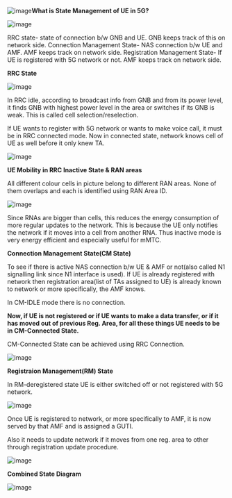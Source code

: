 ![image](https://github.com/user-attachments/assets/b28478fc-be61-4965-ae50-b20b0d3edd99)**What is State Management of UE in 5G?**

![image](https://github.com/user-attachments/assets/a2f0dcca-d4d4-441e-8a57-36a0540b3936)

RRC state- state of connection b/w GNB and UE. GNB keeps track of this on network side.
Connection Management State- NAS connection b/w UE and AMF. AMF keeps track on network side.
Registration Management State- If UE is registered with 5G network or not. AMF keeps track on network side.

**RRC State**

![image](https://github.com/user-attachments/assets/f359760a-1bf4-40a8-b54c-0a3f07580453)

In RRC idle, according to broadcast info from GNB and from its power level, it finds GNB with highest power level in the area or switches if its GNB is weak.
This is called cell selection/reselection.

If UE wants to register with 5G network or wants to make voice call, it must be in RRC connected mode.
Now in connected state, network knows cell of UE as well before it only knew TA.

![image](https://github.com/user-attachments/assets/cb1ad3a7-56ae-487a-b5e5-5079da94fd0e)

**UE Mobility in RRC Inactive State & RAN areas**

All different colour cells in picture belong to different RAN areas. None of them overlaps and each is identified using RAN Area ID.

![image](https://github.com/user-attachments/assets/0e8f4e7c-65b6-456d-974f-675600aa9d05)

Since RNAs are bigger than cells, this reduces the energy consumption of more regular updates to the network.
This is because the UE only notifies the network if it moves into a cell from another RNA.
Thus inactive mode is very energy efficient and especially useful for mMTC.

**Connection Management State(CM State)**

To see if there is active NAS connection b/w UE & AMF or not(also called N1 signalling link since N1 interface is used).
If UE is already registered with network then registration area(list of TAs assigned to UE) is already known to network or more specifically, the AMF knows.



In CM-IDLE mode there is no connection.


**Now, if UE is not registered or if UE wants to make a data transfer, or if it has moved out of previous Reg. Area, for all
these things UE needs to be in CM-Connected State.**

CM-Connected State can be achieved using RRC Connection.

![image](https://github.com/user-attachments/assets/f942e634-bf94-4efe-8290-86cb28e694bc)

**Registraion Management(RM) State**

In RM-deregistered state UE is either switched off or not registered with 5G network.

![image](https://github.com/user-attachments/assets/801dc089-7e19-4e5c-bf79-94d54ff964ea)

Once UE is registered to network, or more specifically to AMF, it is now served by that AMF and is assigned a GUTI.

Also it needs to update network if it moves from one reg. area to other through registration update procedure.

![image](https://github.com/user-attachments/assets/771fdf4a-d331-4c7a-8964-eb1e5f9ca782)

**Combined State Diagram**

![image](https://github.com/user-attachments/assets/61fe7d6a-cda8-4201-81bd-9ee26eca454a)

